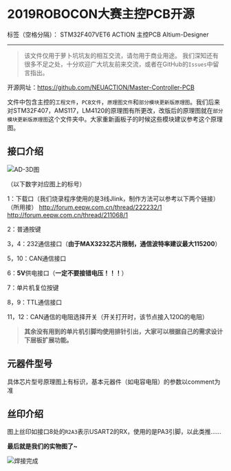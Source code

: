 ﻿# 2019ROBOCON大赛主控PCB开源

标签（空格分隔）： STM32F407VET6 ACTION 主控PCB Altium-Designer

---
>该文件仅用于萝卜坑坑友的相互交流，请勿用于商业用途。
我们深知还有很多不足之处，十分欢迎广大坑友前来交流，或者在GitHub的`Issues`中留言指出。

开源网址：https://github.com/NEUACTION/Master-Controller-PCB

文件中包含主控的`工程文件`，`PCB文件`，`原理图文件`和`部分模块更新版原理图`。我们后来对STM32F407，AMS117，LM4120的原理图有所更改，改版后的原理图就在`部分模块更新版原理图`这个文件夹中。大家重新画板子的时候这些模块建议参考这个原理图。

## 接口介绍
![AD-3D图](https://github.com/NEUACTION/Master-Controller-PCB/blob/master/AD-3D%E5%9B%BE.png?raw=true)

（以下数字对应图上的标号）

1：下载口（我们烧录程序使用的是3线Jlink，制作方法可以参考以下两个链接）（所用接）
   http://forum.eepw.com.cn/thread/222232/1
   http://forum.eepw.com.cn/thread/211068/1
   
2：普通按键

3，4：232通信接口（**由于MAX3232芯片限制，通信波特率建议最大115200**）

5，10：CAN通信接口

6：**5V**供电接口（**一定不要接错电压！！！**）

7：单片机复位按键

8，9：TTL通信接口

11，12：CAN通信的电阻选择开关（开关打开时，该节点接入120Ω的电阻）

>**其余没有用到的单片机引脚均使用排针引出，大家可以根据自己的需求设计下层板扩展功能。**

## 元器件型号
具体芯片型号原理图上有标识，基本元器件（如电容电阻）的参数以comment为准

## 丝印介绍
图上丝印如接口8处的`R2A3`表示USART2的RX，使用的是PA3引脚，以此类推......

**最后就是我们的实物图了~**

![焊接完成](https://github.com/NEUACTION/Master-Controller-PCB/blob/master/%E5%AE%9E%E7%89%A9%E5%9B%BE.jpg?raw=true)

 

